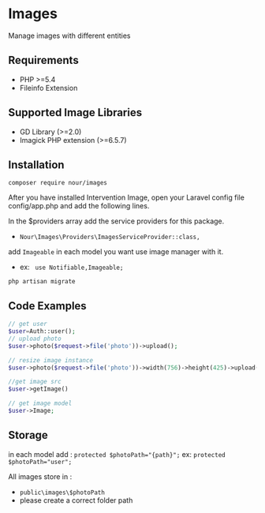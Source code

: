# Images
Manage images with different entities

## Requirements
- PHP >=5.4
- Fileinfo Extension

## Supported Image Libraries

- GD Library (>=2.0)
- Imagick PHP extension (>=6.5.7)

## Installation
`composer require nour/images`

After you have installed Intervention Image, open your Laravel config file config/app.php and add the following lines.

In the $providers array add the service providers for this package.

- `Nour\Images\Providers\ImagesServiceProvider::class,`

add `Imageable` in each model you want use image manager with it.
- ex: ` use Notifiable,Imageable;`

`php artisan migrate`
## Code Examples

```php
// get user
$user=Auth::user(); 
// upload photo
$user->photo($request->file('photo'))->upload();

// resize image instance
$user->photo($request->file('photo'))->width(756)->height(425)->upload();

//get image src
$user->getImage()

// get image model
$user->Image;
```

## Storage

in each model add :
`protected $photoPath="{path}";`
ex: 
`protected $photoPath="user";`

All images store in :
- `public\images\$photoPath`
- please create a correct folder path

